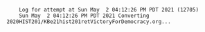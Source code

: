         Log for attempt at Sun May  2 04:12:26 PM PDT 2021 (12705)
        Sun May  2 04:12:26 PM PDT 2021 Converting 2020HIST201/KBe21hist201retVictoryForDemocracy.org...
